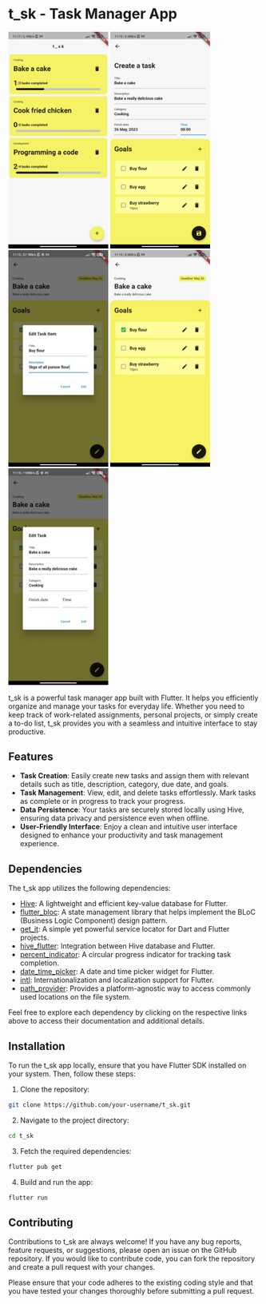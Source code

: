 # t_sk - Task Manager App
<p float="left">
  <img src="https://github.com/izier/t_sk/blob/main/demo1.jpg?raw=true" width="200">
  <img src="https://github.com/izier/t_sk/blob/main/demo2.jpg?raw=true" width="200">
  <img src="https://github.com/izier/t_sk/blob/main/demo3.jpg?raw=true" width="200">
  <img src="https://github.com/izier/t_sk/blob/main/demo4.jpg?raw=true" width="200">
  <img src="https://github.com/izier/t_sk/blob/main/demo5.jpg?raw=true" width="200">
</p>

t_sk is a powerful task manager app built with Flutter. It helps you efficiently organize and manage your tasks for everyday life. Whether you need to keep track of work-related assignments, personal projects, or simply create a to-do list, t_sk provides you with a seamless and intuitive interface to stay productive.

## Features

- **Task Creation**: Easily create new tasks and assign them with relevant details such as title, description, category, due date, and goals.
- **Task Management**: View, edit, and delete tasks effortlessly. Mark tasks as complete or in progress to track your progress.
- **Data Persistence**: Your tasks are securely stored locally using Hive, ensuring data privacy and persistence even when offline.
- **User-Friendly Interface**: Enjoy a clean and intuitive user interface designed to enhance your productivity and task management experience.

## Dependencies

The t_sk app utilizes the following dependencies:

- [Hive](https://pub.dev/packages/hive): A lightweight and efficient key-value database for Flutter.
- [flutter_bloc](https://pub.dev/packages/flutter_bloc): A state management library that helps implement the BLoC (Business Logic Component) design pattern.
- [get_it](https://pub.dev/packages/get_it): A simple yet powerful service locator for Dart and Flutter projects.
- [hive_flutter](https://pub.dev/packages/hive_flutter): Integration between Hive database and Flutter.
- [percent_indicator](https://pub.dev/packages/percent_indicator): A circular progress indicator for tracking task completion.
- [date_time_picker](https://pub.dev/packages/date_time_picker): A date and time picker widget for Flutter.
- [intl](https://pub.dev/packages/intl): Internationalization and localization support for Flutter.
- [path_provider](https://pub.dev/packages/path_provider): Provides a platform-agnostic way to access commonly used locations on the file system.

Feel free to explore each dependency by clicking on the respective links above to access their documentation and additional details.

## Installation

To run the t_sk app locally, ensure that you have Flutter SDK installed on your system. Then, follow these steps:

1. Clone the repository:

```bash
git clone https://github.com/your-username/t_sk.git
```
2. Navigate to the project directory:

```bash
cd t_sk
```
3. Fetch the required dependencies:

```bash
flutter pub get
```
4. Build and run the app:

```bash
flutter run
```

## Contributing

Contributions to t_sk are always welcome! If you have any bug reports, feature requests, or suggestions, please open an issue on the GitHub repository. If you would like to contribute code, you can fork the repository and create a pull request with your changes.

Please ensure that your code adheres to the existing coding style and that you have tested your changes thoroughly before submitting a pull request.
